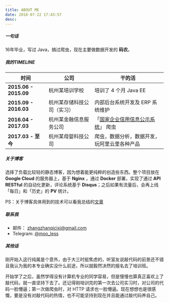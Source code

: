 ```yaml
---
title: ABOUT ME
date: 2018-07-22 17:43:57
desc:
---
```



##### 一句话
16年毕业，写过 Java，搞过爬虫，现在主要做数据开发的 **码农**。



##### 我的TIMELINE
时间 | 公司 | 干的活
---------- | ----------- | -------------- 
**2015.06 - 2015.09** |  杭州某培训学校 | 培训了 4 个月 Java EE
**2015.09 - 2016.03** |  杭州某存储科技公司（实习） |  内部后台系统开发及 ERP 系统维护
**2016.04 - 2017.03** |  杭州某金融信息服务公司 | 「[国家企业信用信息公示系统](http://www.gsxt.gov.cn/index)」 爬虫
**2017.03 - 至今** | 杭州某母婴科技公司 | 爬虫，数据分析，数据开发，玩阿里云里各种产品

##### 关于博客

选择了负载比较轻的静态博客，因为想着能更纯粹的创造些东西。整个项目放在 **Google Cloud** 的服务器上，基于 **Nginx** ，通过 **Docker** 部署，实现了通过 **API RESTful** 的自动化更新，评论系统基于 **Disqus**；之后如果有流量后，会再上线「每日」和「历史」的 **PV** 统计。

PS：关于博客具体用到的技术可以看我总结的[文章](/hexo-blog-installed/)

##### 联系我
- 邮件： [zhangzhanqicixi@gmail.com](mailto:zhangzhanqicixi@gmail.com)
- Telegram: [@moo_less](https://t.me/moo_less)

##### 其他话
刚开始入这行纯属是个意外，由于大三时挺焦虑的，听室友说敲代码的前景还不错且我认为我的本专业确实没什么前途，所以就毅然决然的报名去了培训班。

开始学了之后，虽然学得没有计算机专业的同学容易，但是慢慢也算真正喜欢上了敲代码，就一直坚持下去了。还记得刚培训完的第一次去公司实习时，对公司的代码一脸懵逼；第一次做爬虫时，对 HTTP 请求也一脸懵逼。现在想想也是很感慨，要是没有对敲代码的热情，也不可能坚持到现在并且能通过敲代码养自己。





